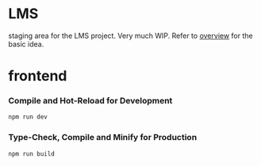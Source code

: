 # LMS
staging area for the LMS project. Very much WIP. Refer to [overview](overview.md) for the basic idea.

# frontend
### Compile and Hot-Reload for Development

```sh
npm run dev
```

### Type-Check, Compile and Minify for Production

```sh
npm run build
```